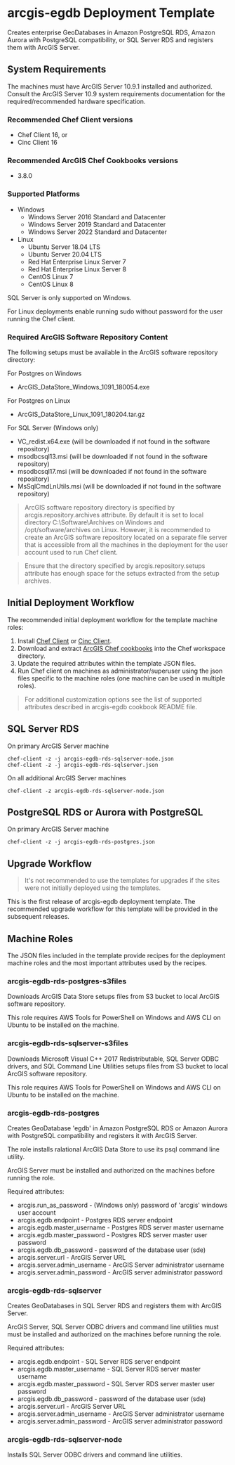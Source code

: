 # arcgis-egdb Deployment Template

Creates enterprise GeoDatabases in Amazon PostgreSQL RDS, Amazon Aurora with PostgreSQL compatibility, or SQL Server RDS and registers them with ArcGIS Server.

## System Requirements

The machines must have ArcGIS Server 10.9.1 installed and authorized. Consult the ArcGIS Server 10.9 system requirements documentation for the required/recommended hardware specification.

### Recommended Chef Client versions

* Chef Client 16, or
* Cinc Client 16

### Recommended ArcGIS Chef Cookbooks versions

* 3.8.0

### Supported Platforms

* Windows
  * Windows Server 2016 Standard and Datacenter
  * Windows Server 2019 Standard and Datacenter
  * Windows Server 2022 Standard and Datacenter
* Linux 
  * Ubuntu Server 18.04 LTS
  * Ubuntu Server 20.04 LTS
  * Red Hat Enterprise Linux Server 7
  * Red Hat Enterprise Linux Server 8
  * CentOS Linux 7
  * CentOS Linux 8

SQL Server is only supported on Windows.

For Linux deployments enable running sudo without password for the user running the Chef client.

### Required ArcGIS Software Repository Content

The following setups must be available in the ArcGIS software repository directory:

For Postgres on Windows

* ArcGIS_DataStore_Windows_1091_180054.exe

For Postgres on Linux

* ArcGIS_DataStore_Linux_1091_180204.tar.gz

For SQL Server (Windows only)

* VC_redist.x64.exe (will be downloaded if not found in the software repository)
* msodbcsql13.msi (will be downloaded if not found in the software repository)
* msodbcsql17.msi (will be downloaded if not found in the software repository)
* MsSqlCmdLnUtils.msi (will be downloaded if not found in the software repository)

> ArcGIS software repository directory is specified by arcgis.repository.archives attribute. By default it is set to local directory C:\Software\Archives on Windows and /opt/software/archives on Linux. However, it is recommended to create an ArcGIS software repository located on a separate file server that is accessible from all the machines in the deployment for the user account used to run Chef client.

> Ensure that the directory specified by arcgis.repository.setups attribute has enough space for the setups extracted from the setup archives.

## Initial Deployment Workflow

The recommended initial deployment workflow for the template machine roles:

1. Install [Chef Client](https://docs.chef.io/chef_install_script/) or [Cinc Client](https://cinc.sh/start/client/).
2. Download and extract [ArcGIS Chef cookbooks](https://github.com/Esri/arcgis-cookbook/releases) into the Chef workspace directory.
3. Update the required attributes within the template JSON files.
4. Run Chef client on machines as administrator/superuser using the json files specific to the machine roles (one machine can be used in multiple roles).

> For additional customization options see the list of supported attributes described in arcgis-egdb cookbook README file.

## SQL Server RDS 

On primary ArcGIS Server machine

```
chef-client -z -j arcgis-egdb-rds-sqlserver-node.json
chef-client -z -j arcgis-egdb-rds-sqlserver.json
```

On all additional ArcGIS Server machines

```
chef-client -z arcgis-egdb-rds-sqlserver-node.json
```

## PostgreSQL RDS or Aurora with PostgreSQL

On primary ArcGIS Server machine

```
chef-client -z -j arcgis-egdb-rds-postgres.json
```

## Upgrade Workflow

> It's not recommended to use the templates for upgrades if the sites were not initially deployed using the templates.

This is the first release of arcgis-egdb deployment template. The recommended upgrade workflow for this template will be provided in the subsequent releases.

## Machine Roles

The JSON files included in the template provide recipes for the deployment machine roles and the most important attributes used by the recipes.  

### arcgis-egdb-rds-postgres-s3files

Downloads ArcGIS Data Store setups files from S3 bucket to local ArcGIS software repository.

This role requires AWS Tools for PowerShell on Windows and AWS CLI on Ubuntu to be installed on the machine.  

### arcgis-egdb-rds-sqlserver-s3files

Downloads Microsoft Visual C++ 2017 Redistributable, SQL Server ODBC drivers, and SQL Command Line Utilities setups files from S3 bucket to local ArcGIS software repository.

This role requires AWS Tools for PowerShell on Windows and AWS CLI on Ubuntu to be installed on the machine.  

### arcgis-egdb-rds-postgres

Creates GeoDatabase 'egdb' in Amazon PostgreSQL RDS or Amazon Aurora with PostgreSQL compatibility and registers it with ArcGIS Server.

The role installs ralational ArcGIS Data Store to use its psql command line utility.

ArcGIS Server must be installed and authorized on the machines before running the role.

Required attributes:

* arcgis.run_as_password - (Windows only) password of 'arcgis' windows user account
* arcgis.egdb.endpoint - Postgres RDS server endpoint
* arcgis.egdb.master_username - Postgres RDS server master username
* arcgis.egdb.master_password - Postgres RDS server master user password
* arcgis.egdb.db_password - password of the database user (sde)
* arcgis.server.url - ArcGIS Server URL
* arcgis.server.admin_username - ArcGIS Server administrator username
* arcgis.server.admin_password - ArcGIS server administrator password

### arcgis-egdb-rds-sqlserver

Creates GeoDatabases in SQL Server RDS and registers them with ArcGIS Server.

ArcGIS Server, SQL Server ODBC drivers and command line utilities must must be installed and authorized on the machines before running the role.

Required attributes:

* arcgis.egdb.endpoint - SQL Server RDS server endpoint
* arcgis.egdb.master_username - SQL Server RDS server master username
* arcgis.egdb.master_password - SQL Server RDS server master user password
* arcgis.egdb.db_password - password of the database user (sde)
* arcgis.server.url - ArcGIS Server URL
* arcgis.server.admin_username - ArcGIS Server administrator username
* arcgis.server.admin_password - ArcGIS server administrator password

### arcgis-egdb-rds-sqlserver-node

Installs SQL Server ODBC drivers and command line utilities.
